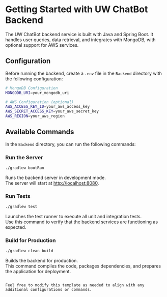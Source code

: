 # Getting Started with UW ChatBot Backend

The UW ChatBot backend service is built with Java and Spring Boot. It handles user queries, data retrieval, and integrates with MongoDB, with optional support for AWS services.

## Configuration

Before running the backend, create a `.env` file in the `Backend` directory with the following configuration:

```bash
# MongoDB Configuration
MONGODB_URI=your_mongodb_uri

# AWS Configuration (optional)
AWS_ACCESS_KEY_ID=your_aws_access_key
AWS_SECRET_ACCESS_KEY=your_aws_secret_key
AWS_REGION=your_aws_region
```

## Available Commands

In the `Backend` directory, you can run the following commands:

### Run the Server

```bash
./gradlew bootRun
```

Runs the backend server in development mode.  
The server will start at [http://localhost:8080](http://localhost:8080).

### Run Tests

```bash
./gradlew test
```

Launches the test runner to execute all unit and integration tests.  
Use this command to verify that the backend services are functioning as expected.

### Build for Production

```bash
./gradlew clean build
```

Builds the backend for production.  
This command compiles the code, packages dependencies, and prepares the application for deployment.
```

Feel free to modify this template as needed to align with any additional configurations or commands.
```